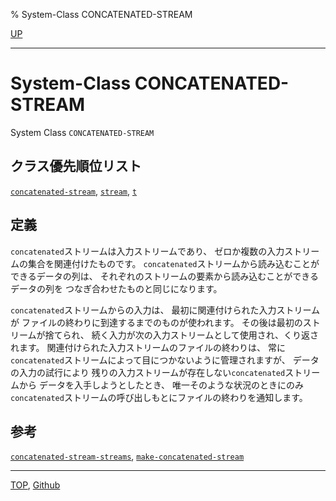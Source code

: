 % System-Class CONCATENATED-STREAM

[UP](21.2.html)  

---

# System-Class **CONCATENATED-STREAM**


System Class `CONCATENATED-STREAM`


## クラス優先順位リスト

[`concatenated-stream`](21.2.concatenated-stream.html),
[`stream`](21.2.stream.html),
[`t`](4.4.t-system-class.html)


## 定義

`concatenated`ストリームは入力ストリームであり、
ゼロか複数の入力ストリームの集合を関連付けたものです。
`concatenated`ストリームから読み込むことができるデータの列は、
それぞれのストリームの要素から読み込むことができるデータの列を
つなぎ合わせたものと同じになります。

`concatenated`ストリームからの入力は、
最初に関連付けられた入力ストリームが
ファイルの終わりに到達するまでのものが使われます。
その後は最初のストリームが捨てられ、
続く入力が次の入力ストリームとして使用され、くり返されます。
関連付けられた入力ストリームのファイルの終わりは、
常に`concatenated`ストリームによって目につかないように管理されますが、
データの入力の試行により
残りの入力ストリームが存在しない`concatenated`ストリームから
データを入手しようとしたとき、
唯一そのような状況のときにのみ
`concatenated`ストリームの呼び出しもとにファイルの終わりを通知します。


## 参考

[`concatenated-stream-streams`](21.2.concatenated-stream-streams.html),
[`make-concatenated-stream`](21.2.make-concatenated-stream.html)


---
[TOP](index.html),  [Github](https://github.com/nptcl/npt-japanese)

